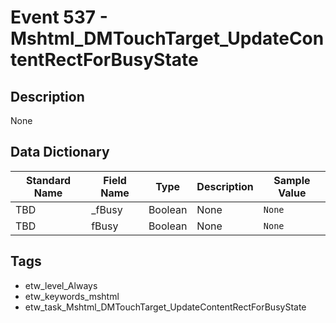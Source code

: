 # Event 537 - Mshtml_DMTouchTarget_UpdateContentRectForBusyState

## Description
None

## Data Dictionary
|Standard Name|Field Name|Type|Description|Sample Value|
|---|---|---|---|---|
|TBD|_fBusy|Boolean|None|`None`|
|TBD|fBusy|Boolean|None|`None`|

## Tags
* etw_level_Always
* etw_keywords_mshtml
* etw_task_Mshtml_DMTouchTarget_UpdateContentRectForBusyState